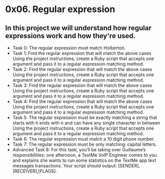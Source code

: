 # 0x06. Regular expression
## In this project we will understand how regular expressions work and how they're used.

- Task 0: The regular expression must match Holberton.
- Task 1: Find the regular expression that will match the above cases Using the project instructions, create a Ruby script that accepts one argument and pass it to a regular expression matching method.
- Task 2: Find the regular expression that will match the above cases Using the project instructions, create a Ruby script that accepts one argument and pass it to a regular expression matching method.
- Task 3: Find the regular expression that will match the above cases Using the project instructions, create a Ruby script that accepts one argument and pass it to a regular expression matching method.
- Task 4: Find the regular expression that will match the above cases Using the project instructions, create a Ruby script that accepts one argument and pass it to a regular expression matching method.
- Task 5: The regular expression must be exactly matching a string that starts with h ends with n and can have any single character in between Using the project instructions, create a Ruby script that accepts one argument and pass it to a regular expression matching method.
- Task 6: The regular expression must match a 10 digit phone number.
- Task 7: The regular expression must be only matching: capital letters.
- Advanced Task 8: For this task, you’ll be taking over Guillaume’s responsibilities: one afternoon, a TextMe VoIP Engineer comes to you and explains she wants to run some statistics on the TextMe app text messages transactions. Your script should output: [SENDER],[RECEIVER],[FLAGS].